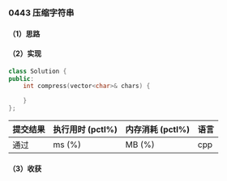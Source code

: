 ### 0443 压缩字符串

#### （1）思路

#### （2）实现

```cpp
class Solution {
public:
    int compress(vector<char>& chars) {

    }
};
```

| 提交结果 | 执行用时 (pctl%) | 内存消耗 (pctl%) | 语言 |
|:---------|:-----------------|:-----------------|:-----|
| 通过     |  ms (%)   |  MB (%)  | cpp  |

#### （3）收获
